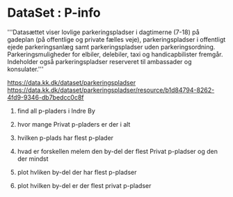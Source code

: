 # DataSet : P-info

'''Datasættet viser lovlige parkeringspladser i dagtimerne (7-18) på gadeplan (på offentlige og private fælles veje), parkeringspladser i offentligt ejede parkeringsanlæg samt parkeringspladser uden parkeringsordning. Parkeringsmuligheder for elbiler, delebiler, taxi og handicapbilister fremgår. Indeholder også parkeringspladser reserveret til ambassader og konsulater.'''

https://data.kk.dk/dataset/parkeringspladser
https://data.kk.dk/dataset/parkeringspladser/resource/b1d84794-8262-4fd9-9346-db7bedcc0c8f

1. find all p-pladers i Indre By

2. hvor mange Privat p-pladers er der i alt

3. hvilken p-plads har flest p-plader

4. hvad er forskellen melem den by-del der flest Privat p-pladser og den der mindst

5. plot hvliken by-del der har flest p-pladser

6. plot hvilken by-del er der flest privat p-pladser
